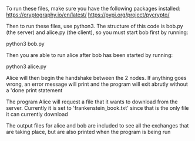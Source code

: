 To run these files, make sure you have the following packages installed:
https://cryptography.io/en/latest/
https://pypi.org/project/pycrypto/

Then to run these files, use python3.
The structure of this code is bob.py (the server) and alice.py (the client), so you must start bob first by running:

python3 bob.py

Then you are able to run alice after bob has been started by running:

python3 alice.py

Alice will then begin the handshake between the 2 nodes. If anything goes wrong, an error message will print and the 
program will exit abrutly without a 'done print statement

The program Alice will request a file that it wants to download from the server. Currently it is set to 'frankenstein_book.txt' 
since that is the only file it can currently download

The output files for alice and bob are included to see all the exchanges that are taking place, but are also printed when the program is being run